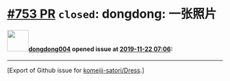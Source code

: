 # [\#753 PR](https://github.com/komeiji-satori/Dress/pull/753) `closed`: dongdong: 一张照片

#### <img src="https://avatars.githubusercontent.com/u/21242979?u=06b9a8c15a6c285fbbdc05379e28644723d46dc1&v=4" width="50">[dongdong004](https://github.com/dongdong004) opened issue at [2019-11-22 07:06](https://github.com/komeiji-satori/Dress/pull/753):






-------------------------------------------------------------------------------



[Export of Github issue for [komeiji-satori/Dress](https://github.com/komeiji-satori/Dress).]
